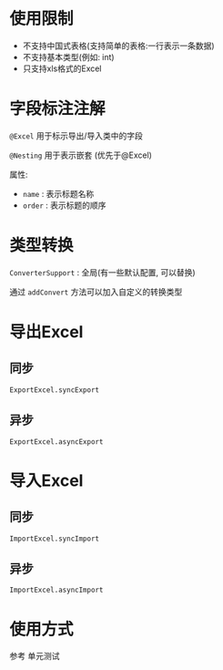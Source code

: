 # 使用限制
- 不支持中国式表格(支持简单的表格:一行表示一条数据)
- 不支持基本类型(例如: int)
- 只支持xls格式的Excel

# 字段标注注解
`@Excel` 用于标示导出/导入类中的字段

`@Nesting` 用于表示嵌套 (优先于@Excel)

属性:

- `name` : 表示标题名称
- `order` : 表示标题的顺序

# 类型转换
`ConverterSupport` : 全局(有一些默认配置, 可以替换)

通过 `addConvert` 方法可以加入自定义的转换类型 
# 导出Excel
## 同步
`ExportExcel.syncExport`
## 异步
`ExportExcel.asyncExport`
# 导入Excel

## 同步
`ImportExcel.syncImport`
## 异步
`ImportExcel.asyncImport`
# 使用方式
参考 单元测试